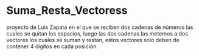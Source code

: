# Suma_Resta_Vectoress

proyecto de Luis Zapata en el que se reciben dos cadenas de
números las cuales se quitan los espacios, luego las dos cadenas las
metemos a dos vectores los cuales se suman y restan, estos vectores solo
deben de contener 4 dígitos en cada posición.
